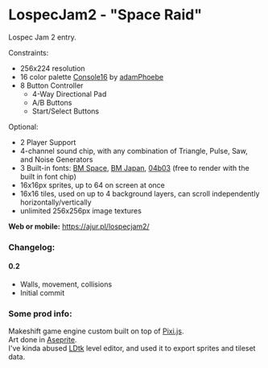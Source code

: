 # LospecJam2 - "Space Raid"
Lospec Jam 2 entry.

Constraints:
- 256x224 resolution
- 16 color palette [Console16](https://lospec.com/palette-list/console16) by [adamPhoebe](https://lospec.com/adamphoebe)
- 8 Button Controller
  - 4-Way Directional Pad
  - A/B Buttons
  - Start/Select Buttons

Optional:
- 2 Player Support
- 4-channel sound chip, with any combination of Triangle, Pulse, Saw, and Noise Generators
- 3 Built-in fonts: [BM Space](https://www.dafont.com/bm-space.font), [BM Japan](https://www.dafont.com/bm-japan.font), [04b03](https://www.dafont.com/04b-03.font) (free to render with the built in font chip)
- 16x16px sprites, up to 64 on screen at once
- 16x16 tiles, used on up to 4 background layers, can scroll independently horizontally/vertically
- unlimited 256x256px image textures

**Web or mobile:** https://ajur.pl/lospecjam2/  

### Changelog:
#### 0.2
- Walls, movement, collisions
- Initial commit

### Some prod info:
Makeshift game engine custom built on top of [Pixi.js](https://pixijs.com/).  
Art done in [Aseprite](https://www.aseprite.org/).  
I've kinda abused [LDtk](https://ldtk.io/) level editor, and used it to export sprites and tileset data.
